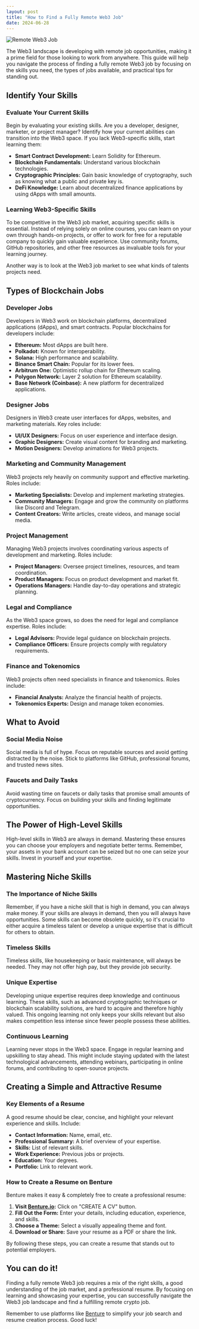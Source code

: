 ```yaml
---
layout: post
title: "How to Find a Fully Remote Web3 Job"
date: 2024-06-28
---
```


![Remote Web3 Job](https://i.imgur.com/RuaKzgB.png)

The Web3 landscape is developing with remote job opportunities, making it a prime field for those looking to work from anywhere. This guide will help you navigate the process of finding a fully remote Web3 job by focusing on the skills you need, the types of jobs available, and practical tips for standing out.

## Identify Your Skills

### Evaluate Your Current Skills
Begin by evaluating your existing skills. Are you a developer, designer, marketer, or project manager? Identify how your current abilities can transition into the Web3 space. If you lack Web3-specific skills, start learning them:

- **Smart Contract Development:** Learn Solidity for Ethereum.
- **Blockchain Fundamentals:** Understand various blockchain technologies.
- **Cryptographic Principles:** Gain basic knowledge of cryptography, such as knowing what a public and private key is.
- **DeFi Knowledge:** Learn about decentralized finance applications by using dApps with small amounts.

### Learning Web3-Specific Skills
To be competitive in the Web3 job market, acquiring specific skills is essential. Instead of relying solely on online courses, you can learn on your own through hands-on projects, or offer to work for free for a reputable company to quickly gain valuable experience. Use community forums, GitHub repositories, and other free resources as invaluable tools for your learning journey.

Another way is to look at the Web3 job market to see what kinds of talents projects need.

## Types of Blockchain Jobs

### Developer Jobs
Developers in Web3 work on blockchain platforms, decentralized applications (dApps), and smart contracts. Popular blockchains for developers include:

- **Ethereum:** Most dApps are built here.
- **Polkadot:** Known for interoperability.
- **Solana:** High performance and scalability.
- **Binance Smart Chain:** Popular for its lower fees.
- **Arbitrum One:** Optimistic rollup chain for Ethereum scaling.
- **Polygon Network:** Layer 2 solution for Ethereum scalability.
- **Base Network (Coinbase):** A new platform for decentralized applications.

### Designer Jobs
Designers in Web3 create user interfaces for dApps, websites, and marketing materials. Key roles include:

- **UI/UX Designers:** Focus on user experience and interface design.
- **Graphic Designers:** Create visual content for branding and marketing.
- **Motion Designers:** Develop animations for Web3 projects.

### Marketing and Community Management
Web3 projects rely heavily on community support and effective marketing. Roles include:

- **Marketing Specialists:** Develop and implement marketing strategies.
- **Community Managers:** Engage and grow the community on platforms like Discord and Telegram.
- **Content Creators:** Write articles, create videos, and manage social media.

### Project Management
Managing Web3 projects involves coordinating various aspects of development and marketing. Roles include:

- **Project Managers:** Oversee project timelines, resources, and team coordination.
- **Product Managers:** Focus on product development and market fit.
- **Operations Managers:** Handle day-to-day operations and strategic planning.

### Legal and Compliance
As the Web3 space grows, so does the need for legal and compliance expertise. Roles include:

- **Legal Advisors:** Provide legal guidance on blockchain projects.
- **Compliance Officers:** Ensure projects comply with regulatory requirements.

### Finance and Tokenomics
Web3 projects often need specialists in finance and tokenomics. Roles include:

- **Financial Analysts:** Analyze the financial health of projects.
- **Tokenomics Experts:** Design and manage token economies.

## What to Avoid

### Social Media Noise
Social media is full of hype. Focus on reputable sources and avoid getting distracted by the noise. Stick to platforms like GitHub, professional forums, and trusted news sites.

### Faucets and Daily Tasks
Avoid wasting time on faucets or daily tasks that promise small amounts of cryptocurrency. Focus on building your skills and finding legitimate opportunities.

## The Power of High-Level Skills
High-level skills in Web3 are always in demand. Mastering these ensures you can choose your employers and negotiate better terms. Remember, your assets in your bank account can be seized but no one can seize your skills. Invest in yourself and your expertise.

## Mastering Niche Skills

### The Importance of Niche Skills
Remember, if you have a niche skill that is high in demand, you can always make money. If your skills are always in demand, then you will always have opportunities. Some skills can become obsolete quickly, so it's crucial to either acquire a timeless talent or develop a unique expertise that is difficult for others to obtain. 

### Timeless Skills
Timeless skills, like housekeeping or basic maintenance, will always be needed. They may not offer high pay, but they provide job security.

### Unique Expertise
Developing unique expertise requires deep knowledge and continuous learning. These skills, such as advanced cryptographic techniques or blockchain scalability solutions, are hard to acquire and therefore highly valued. This ongoing learning not only keeps your skills relevant but also makes competition less intense since fewer people possess these abilities.

### Continuous Learning
Learning never stops in the Web3 space. Engage in regular learning and upskilling to stay ahead. This might include staying updated with the latest technological advancements, attending webinars, participating in online forums, and contributing to open-source projects. 

## Creating a Simple and Attractive Resume

### Key Elements of a Resume
A good resume should be clear, concise, and highlight your relevant experience and skills. Include:

- **Contact Information:** Name, email, etc.
- **Professional Summary:** A brief overview of your expertise.
- **Skills:** List of relevant skills.
- **Work Experience:** Previous jobs or projects.
- **Education:** Your degrees.
- **Portfolio:** Link to relevant work.

### How to Create a Resume on Benture
Benture makes it easy & completely free to create a professional resume:

1. **Visit [Benture.io](https://benture.io):** Click on "CREATE A CV" button.
2. **Fill Out the Form:** Enter your details, including education, experience, and skills.
3. **Choose a Theme:** Select a visually appealing theme and font.
4. **Download or Share:** Save your resume as a PDF or share the link.

By following these steps, you can create a resume that stands out to potential employers.

## You can do it!
Finding a fully remote Web3 job requires a mix of the right skills, a good understanding of the job market, and a professional resume. By focusing on learning and showcasing your expertise, you can successfully navigate the Web3 job landscape and find a fulfilling remote crypto job.

Remember to use platforms like [Benture](https://benture.io) to simplify your job search and resume creation process. Good luck!
